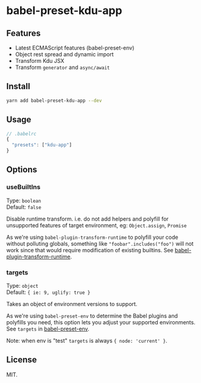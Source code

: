 # babel-preset-kdu-app

## Features

- Latest ECMAScript features (babel-preset-env)
- Object rest spread and dynamic import
- Transform Kdu JSX
- Transform `generator` and `async/await`

## Install

```bash
yarn add babel-preset-kdu-app --dev
```

## Usage

```js
// .babelrc
{
  "presets": ["kdu-app"]
}
```

## Options

### useBuiltIns

Type: `boolean`<br>
Default: `false`

Disable runtime transform. i.e. do not add helpers and polyfill for unsupported features of target environment, eg: `Object.assign`, `Promise`

As we're using `babel-plugin-transform-runtime` to polyfill your code without polluting globals, something like `"foobar".includes("foo")` will not work since that would require modification of existing builtins. See [babel-plugin-transform-runtime](https://www.npmjs.com/package/babel-plugin-transform-runtime).

### targets

Type: `object`<br>
Default: `{ ie: 9, uglify: true }`

Takes an object of environment versions to support.

As we're using `babel-preset-env` to determine the Babel plugins and polyfills you need, this option lets you adjust your supported environments. See `targets` in [babel-preset-env](https://github.com/babel/babel-preset-env).

Note: when env is "test" `targets` is always `{ node: 'current' }`.

## License

MIT.
